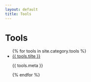 ```yaml
---
layout: default
title: Tools
---
```

<div class="page-content wc-container">
    <h1>Tools</h1>
    <ul>
        {% for tools in site.category.tools %}
            <li>
                <a href="">{{ tools.tilte }}</a>
                <p>{{ tools.meta }}</p>
            </li>
        {% endfor %}
    </ul>
<div class="page-content wc-container">